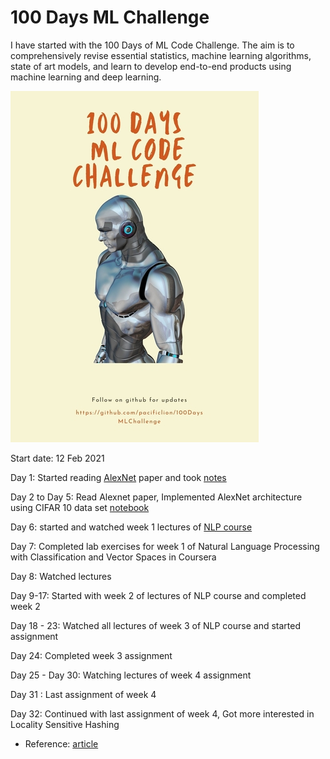 # 100 Days ML Challenge

I have started with the 100 Days of ML Code Challenge. The aim is to comprehensively revise essential statistics, machine learning algorithms, state of art models, and learn to develop end-to-end products using machine learning and deep learning.

![100 Day ML Challenge](https://raw.githubusercontent.com/pacificlion/100DaysMLChallenge/main/challenge.jpg)


Start date: 12 Feb 2021

Day 1: Started reading [AlexNet](https://papers.nips.cc/paper/2012/hash/c399862d3b9d6b76c8436e924a68c45b-Abstract.html) paper and took [notes](https://github.com/pacificlion/100DaysMLChallenge/blob/main/Day1/alexnet_tensorflow.ipynb)

Day 2 to Day 5: Read Alexnet paper, Implemented AlexNet architecture using CIFAR 10 data set [notebook](https://github.com/pacificlion/100DaysMLChallenge/blob/main/Day4/alexnet_tensorflow.ipynb)

Day 6: started and watched week 1 lectures of [NLP course](https://www.coursera.org/learn/classification-vector-spaces-in-nlp/home/welcome) 

Day 7: Completed lab exercises for week 1 of Natural Language Processing with Classification and Vector Spaces in Coursera 

Day 8: Watched lectures

Day 9-17: Started with week 2 of lectures of NLP course and completed week 2

Day 18 - 23: Watched all lectures of week 3 of NLP course and started assignment

Day 24: Completed week 3 assignment

Day 25 - Day 30: Watching lectures of week 4 assignment

Day 31 : Last assignment of week 4

Day 32: Continued with last assignment of week 4, Got more interested in Locality Sensitive Hashing
- Reference: [article](https://towardsdatascience.com/understanding-locality-sensitive-hashing-49f6d1f6134)
